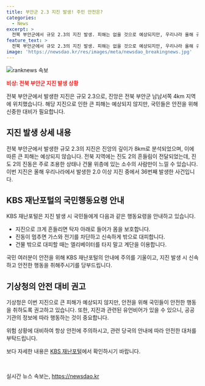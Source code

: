 ```yaml
---
title: 부안군 2.3 지진 발생! 주민 안전은?
categories:
  - News
excerpt: >
  전북 부안군에서 규모 2.3의 지진 발생. 피해는 없을 것으로 예상되지만, 우리나라 올해 규모 2.0 이상 지진은 36차례. 국민행동요령: 탁자 아래로 몸을 보호, 가스와 전기 차단 후 대피, 엘리베이터 이용X, 운동장이나 공원으로 대피, 지진과 관련된 유언비어가 있을 수 있으니 공공기관의 정보에 따라 행동. ※ 기사는 기상청의 지진 통보를 자동 수신해 KBS 자체 알고리즘에 따라 자동 생산.
feature_text: >
  전북 부안군에서 규모 2.3의 지진 발생. 피해는 없을 것으로 예상되지만, 우리나라 올해 규모 2.0 이상 지진은 36차례. 국민행동요령: 탁자 아래로 몸을 보호, 가스와 전기 차단 후 대피, 엘리베이터 이용X, 운동장이나 공원으로 대피, 지진과 관련된 유언비어가 있을 수 있으니 공공기관의 정보에 따라 행동. ※ 기사는 기상청의 지진 통보를 자동 수신해 KBS 자체 알고리즘에 따라 자동 생산.
image: 'https://newsdao.kr/res/images/meta/newsdao_breakingnews.jpg'
---
```


<p><img src="https://newsdao.kr/res/images/meta/newsdao_breakingnews.jpg" alt="ranknews 속보" /></p>

<p><b><span style="color: #ee2323;">비상: 전북 부안군 지진 발생 상황</span></b></p>

<p>전북 부안군에서 발생한 지진은 규모 2.3으로, 진앙은 전북 부안군 남남서쪽 4km 지역에 위치했습니다. 해당 지진으로 인한 큰 피해는 예상되지 않지만, 국민들은 안전을 위해 신중한 대비가 필요합니다.</p>

<h2 data-ke-size="size26">지진 발생 상세 내용</h2>

<p>전북 부안군에서 발생한 규모 2.3의 지진은 진앙의 깊이가 8km로 분석되었으며, 이에 따른 큰 피해는 예상되지 않습니다. 
전북 지역에는 진도 2의 흔들림이 전달되었는데, 진도 2의 진동은 주로 조용한 상태나 건물 위층에 있는 소수의 사람만이 느낄 수 있습니다. 
이번 지진은 올해 우리나라에서 발생한 2.0 이상 지진 중에서 36번째 발생한 사건입니다.</p>

<h2 data-ke-size="size26">KBS 재난포털의 국민행동요령 안내</h2>

<p>KBS 재난포털은 지진 발생 시 국민들에게 다음과 같은 행동요령을 안내하고 있습니다.</p>

<ul>
<li>지진으로 크게 흔들리면 탁자 아래로 들어가 몸을 보호합니다.</li>
<li>진동이 멈추면 가스와 전기를 차단하고 신속하게 밖으로 대피합니다.</li>
<li>건물 밖으로 대피할 때는 엘리베이터를 타지 말고 계단을 이용합니다.</li>
</ul>

<p>국민 여러분이 안전을 위해 KBS 재난포털의 안내에 주의를 기울이고, 지진 발생 시 신속하고 안전한 행동을 취해주시기를 당부드립니다.</p>

<h2 data-ke-size="size26">기상청의 안전 대비 권고</h2>

<p>기상청은 이번 지진으로 큰 피해가 예상되지 않지만, 안전을 위해 국민들이 안전한 행동을 취하도록 권고하고 있습니다. 
또한, 지진과 관련된 유언비어가 있을 수 있으니, 공공기관의 정보에 따라 행동하는 것이 중요합니다.</p>

<p>위험 상황에 대비하여 항상 안전에 주의하시고, 관련 당국의 안내에 따라 안전한 대처를 부탁드립니다. </p>

<p>보다 자세한 내용은 <a href="https://d.kbs.co.kr/prepare/tips?gubun=001">KBS 재난포털</a>에서 확인하시기 바랍니다.</p>

<p data-ke-size="size16">&nbsp;</p>
실시간 뉴스 속보는, <a href="https://newsdao.kr" rel="dofollow">https://newsdao.kr</a>


